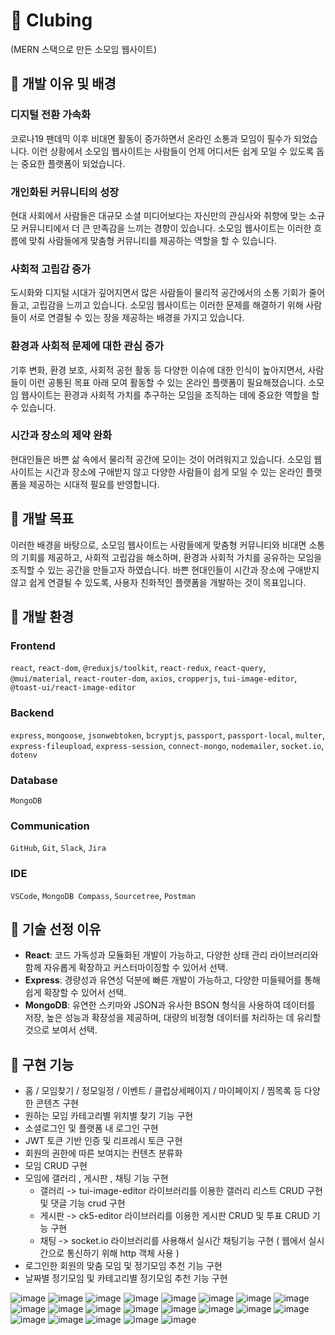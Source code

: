 # 🎁 Clubing
(MERN 스택으로 만든 소모임 웹사이트)

## 📣 개발 이유 및 배경

### 디지털 전환 가속화
코로나19 팬데믹 이후 비대면 활동이 증가하면서 온라인 소통과 모임이 필수가 되었습니다. 이런 상황에서 소모임 웹사이트는 사람들이 언제 어디서든 쉽게 모일 수 있도록 돕는 중요한 플랫폼이 되었습니다.

### 개인화된 커뮤니티의 성장
현대 사회에서 사람들은 대규모 소셜 미디어보다는 자신만의 관심사와 취향에 맞는 소규모 커뮤니티에서 더 큰 만족감을 느끼는 경향이 있습니다. 소모임 웹사이트는 이러한 흐름에 맞춰 사람들에게 맞춤형 커뮤니티를 제공하는 역할을 할 수 있습니다.

### 사회적 고립감 증가
도시화와 디지털 시대가 깊어지면서 많은 사람들이 물리적 공간에서의 소통 기회가 줄어들고, 고립감을 느끼고 있습니다. 소모임 웹사이트는 이러한 문제를 해결하기 위해 사람들이 서로 연결될 수 있는 장을 제공하는 배경을 가지고 있습니다.

### 환경과 사회적 문제에 대한 관심 증가
기후 변화, 환경 보호, 사회적 공헌 활동 등 다양한 이슈에 대한 인식이 높아지면서, 사람들이 이런 공통된 목표 아래 모여 활동할 수 있는 온라인 플랫폼이 필요해졌습니다. 소모임 웹사이트는 환경과 사회적 가치를 추구하는 모임을 조직하는 데에 중요한 역할을 할 수 있습니다.

### 시간과 장소의 제약 완화
현대인들은 바쁜 삶 속에서 물리적 공간에 모이는 것이 어려워지고 있습니다. 소모임 웹사이트는 시간과 장소에 구애받지 않고 다양한 사람들이 쉽게 모일 수 있는 온라인 플랫폼을 제공하는 시대적 필요를 반영합니다.

## 📣 개발 목표
이러한 배경을 바탕으로, 소모임 웹사이트는 사람들에게 맞춤형 커뮤니티와 비대면 소통의 기회를 제공하고, 사회적 고립감을 해소하며, 환경과 사회적 가치를 공유하는 모임을 조직할 수 있는 공간을 만들고자 하였습니다. 바쁜 현대인들이 시간과 장소에 구애받지 않고 쉽게 연결될 수 있도록, 사용자 친화적인 플랫폼을 개발하는 것이 목표입니다.

## 📣 개발 환경

### Frontend
`react`, `react-dom`, `@reduxjs/toolkit`, `react-redux`, `react-query`, `@mui/material`, `react-router-dom`, `axios`, `cropperjs`, `tui-image-editor`, `@toast-ui/react-image-editor`

### Backend
`express`, `mongoose`, `jsonwebtoken`, `bcryptjs`, `passport`, `passport-local`, `multer`, `express-fileupload`, `express-session`, `connect-mongo`, `nodemailer`, `socket.io`, `dotenv`

### Database
`MongoDB`

### Communication
`GitHub`, `Git`, `Slack`, `Jira`

### IDE
`VSCode`, `MongoDB Compass`, `Sourcetree`, `Postman`
## 📣 기술 선정 이유
- **React**: 코드 가독성과 모듈화된 개발이 가능하고, 다양한 상태 관리 라이브러리와 함께 자유롭게 확장하고 커스터마이징할 수 있어서 선택.
- **Express**: 경량성과 유연성 덕분에 빠른 개발이 가능하고, 다양한 미들웨어를 통해 쉽게 확장할 수 있어서 선택.
- **MongoDB**: 유연한 스키마와 JSON과 유사한 BSON 형식을 사용하여 데이터를 저장, 높은 성능과 확장성을 제공하며, 대량의 비정형 데이터를 처리하는 데 유리할 것으로 보여서 선택.

## 📣 구현 기능
- 홈 / 모임찾기 / 정모일정 / 이벤트 / 클럽상세페이지 / 마이페이지 / 찜목록 등 다양한 콘텐츠 구현
- 원하는 모임 카테고리별 위치별 찾기 기능 구현
- 소셜로그인 및 플랫폼 내 로그인 구현
- JWT 토큰 기반 인증 및 리프레시 토큰 구현
- 회원의 권한에 따른 보여지는 컨텐츠 분류화
- 모임 CRUD 구현
- 모임에 갤러리 , 게시판 , 채팅 기능 구현
  - 갤러리 -> tui-image-editor 라이브러리를 이용한 갤러리 리스트 CRUD 구현 및 댓글 기능 crud 구현
  - 게시판 -> ck5-editor 라이브러리를 이용한 게시판 CRUD 및 투표 CRUD 기능 구현
  - 채팅 -> socket.io 라이브러리를 사용해서 실시간 채팅기능 구현 ( 웹에서 실시간으로 통신하기 위해 http 객체 사용 )
- 로그인한 회원의 맞춤 모임 및 정기모임 추천 기능 구현
- 날짜별 정기모임 및 카테고리별 정기모임 추천 기능 구현

![image](https://github.com/user-attachments/assets/5edff070-c166-47fc-9668-29a3185e335e)
![image](https://github.com/user-attachments/assets/994f7d69-239d-4250-831e-866034486c46)
![image](https://github.com/user-attachments/assets/d238cb1f-d67c-4fac-9d75-885ba3c0ab85)
![image](https://github.com/user-attachments/assets/e8880d78-a731-40ff-bbef-8745c377df72)
![image](https://github.com/user-attachments/assets/1081e887-9c2b-41df-9cea-d1c26f0dcab0)
![image](https://github.com/user-attachments/assets/a06a6f5b-1b33-4b9c-b810-9c2aa6591e97)
![image](https://github.com/user-attachments/assets/a30ad0d5-f537-44f8-bef8-72050c910279)
![image](https://github.com/user-attachments/assets/2b3d7d38-a5bc-4a83-ab07-3a62e5d1b270)
![image](https://github.com/user-attachments/assets/db3c7adb-9312-40c1-8411-1512fddbb207)
![image](https://github.com/user-attachments/assets/8e3bbeff-f2b9-4efb-ad63-9e906de10f9c)
![image](https://github.com/user-attachments/assets/04d42584-aa63-47bc-b7b9-9ccf27bda480)
![image](https://github.com/user-attachments/assets/be2dc54c-b6dc-4491-973a-705c1327cd0e)
![image](https://github.com/user-attachments/assets/4cffe01b-2793-4f3e-9ada-6e7f9fa185d0)
![image](https://github.com/user-attachments/assets/9202898e-9d21-4717-875c-3ed964f68918)
![image](https://github.com/user-attachments/assets/5abb79ae-b8d7-44a4-9eb3-373a0c46b649)
![image](https://github.com/user-attachments/assets/a9338554-65bd-4670-9e2e-756b4a8e653a)
![image](https://github.com/user-attachments/assets/da87d275-c2da-4c83-a1b8-a15e887dd4b6)
![image](https://github.com/user-attachments/assets/ac0fea8f-ab08-4169-acaf-41b1b75f79d7)
![image](https://github.com/user-attachments/assets/d2580278-3527-43ec-b402-79e59fd3b2b3)
![image](https://github.com/user-attachments/assets/d2b52478-a328-4874-b752-d46e0c4e7475)
![image](https://github.com/user-attachments/assets/bf653133-e7df-47b2-9672-2fdb12b05804)



















  
